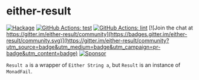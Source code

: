 # either-result

[![Hackage](https://matrix.hackage.haskell.org/api/v2/packages/either-result/badge)](http://hackage.haskell.org/package/either-result) [![GitHub Actions: test](https://github.com/kakkun61/either-result/workflows/test/badge.svg)](https://github.com/kakkun61/either-result/actions?query=workflow%3Atest) [![GitHub Actions: lint](https://github.com/kakkun61/either-result/workflows/lint/badge.svg)](https://github.com/kakkun61/either-result/actions?query=workflow%3Alint) [![Join the chat at https://gitter.im/either-result/community](https://badges.gitter.im/either-result/community.svg)](https://gitter.im/either-result/community?utm_source=badge&utm_medium=badge&utm_campaign=pr-badge&utm_content=badge) [![Sponsor](https://img.shields.io/badge/Sponsor-%E2%9D%A4-red?logo=GitHub)](https://github.com/sponsors/kakkun61)

`Result a` is a wrapper of `Either String a`, but `Result` is an instance of `MonadFail`.
